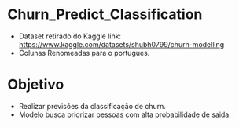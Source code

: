 # Churn_Predict_Classification
- Dataset retirado do Kaggle link: https://www.kaggle.com/datasets/shubh0799/churn-modelling
- Colunas Renomeadas para o portugues.

# Objetivo
- Realizar previsões da classificação de churn.
- Modelo busca priorizar pessoas com alta probabilidade de saida.

